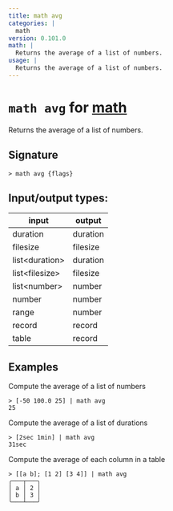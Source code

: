 ```yaml
---
title: math avg
categories: |
  math
version: 0.101.0
math: |
  Returns the average of a list of numbers.
usage: |
  Returns the average of a list of numbers.
---
```

<!-- This file is automatically generated. Please edit the command in https://github.com/nushell/nushell instead. -->

# `math avg` for [math](/commands/categories/math.md)

<div class='command-title'>Returns the average of a list of numbers.</div>

## Signature

```> math avg {flags} ```


## Input/output types:

| input          | output   |
| -------------- | -------- |
| duration       | duration |
| filesize       | filesize |
| list\<duration\> | duration |
| list\<filesize\> | filesize |
| list\<number\>   | number   |
| number         | number   |
| range          | number   |
| record         | record   |
| table          | record   |
## Examples

Compute the average of a list of numbers
```nu
> [-50 100.0 25] | math avg
25
```

Compute the average of a list of durations
```nu
> [2sec 1min] | math avg
31sec
```

Compute the average of each column in a table
```nu
> [[a b]; [1 2] [3 4]] | math avg
╭───┬───╮
│ a │ 2 │
│ b │ 3 │
╰───┴───╯
```
